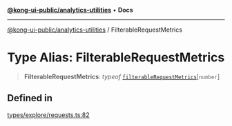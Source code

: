 [**@kong-ui-public/analytics-utilities**](../README.md) • **Docs**

***

[@kong-ui-public/analytics-utilities](../README.md) / FilterableRequestMetrics

# Type Alias: FilterableRequestMetrics

> **FilterableRequestMetrics**: *typeof* [`filterableRequestMetrics`](../variables/filterableRequestMetrics.md)\[`number`\]

## Defined in

[types/explore/requests.ts:82](https://github.com/Kong/public-ui-components/blob/main/packages/analytics/analytics-utilities/src/types/explore/requests.ts#L82)
